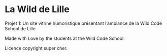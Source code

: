 # La Wild de Lille
Projet 1: Un site vitrine humoristique présentant l’ambiance de la Wild Code School de Lille

Made with Love by the students at the Wild Code School.

Licence copyright super cher.

